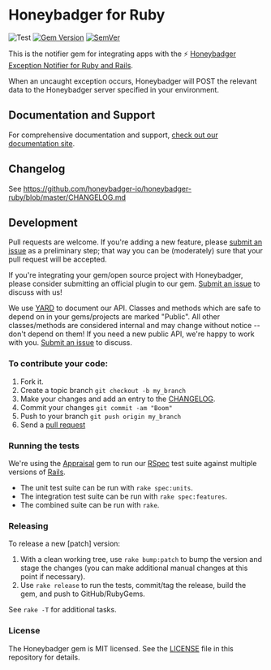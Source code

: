 # Honeybadger for Ruby

![Test](https://github.com/honeybadger-io/honeybadger-ruby/workflows/Test/badge.svg)
[![Gem Version](https://badge.fury.io/rb/honeybadger.svg)](http://badge.fury.io/rb/honeybadger)
[![SemVer](https://api.dependabot.com/badges/compatibility_score?dependency-name=honeybadger&package-manager=bundler&version-scheme=semver)](https://dependabot.com/compatibility-score.html?dependency-name=honeybadger&package-manager=bundler&version-scheme=semver)

This is the notifier gem for integrating apps with the :zap: [Honeybadger Exception Notifier for Ruby and Rails](http://honeybadger.io).

When an uncaught exception occurs, Honeybadger will POST the relevant data to the Honeybadger server specified in your environment.

## Documentation and Support

For comprehensive documentation and support, [check out our documentation site](https://docs.honeybadger.io/ruby/index.html).

## Changelog

See https://github.com/honeybadger-io/honeybadger-ruby/blob/master/CHANGELOG.md

## Development

Pull requests are welcome. If you're adding a new feature, please [submit an issue](https://github.com/honeybadger-io/honeybadger-ruby/issues/new) as a preliminary step; that way you can be (moderately) sure that your pull request will be accepted.

If you're integrating your gem/open source project with Honeybadger, please consider submitting an official plugin to our gem. [Submit an issue](https://github.com/honeybadger-io/honeybadger-ruby/issues/new) to discuss with us!

We use [YARD](https://yardoc.org/) to document our API. Classes and methods which are safe to depend on in your gems/projects are marked "Public". All other classes/methods are considered internal and may change without notice -- don't depend on them! If you need a new public API, we're happy to work with you. [Submit an issue](https://github.com/honeybadger-io/honeybadger-ruby/issues/new) to discuss.

### To contribute your code:

1. Fork it.
2. Create a topic branch `git checkout -b my_branch`
3. Make your changes and add an entry to the [CHANGELOG](CHANGELOG.md).
4. Commit your changes `git commit -am "Boom"`
5. Push to your branch `git push origin my_branch`
6. Send a [pull request](https://github.com/honeybadger-io/honeybadger-ruby/pulls)

### Running the tests

We're using the [Appraisal](https://github.com/thoughtbot/appraisal) gem to run
our [RSpec](https://www.relishapp.com/rspec/) test suite against multiple
versions of [Rails](http://rubyonrails.org/).

* The unit test suite can be run with `rake spec:units`.
* The integration test suite can be run with `rake spec:features`.
* The combined suite can be run with `rake`.

### Releasing

To release a new [patch] version:

1. With a clean working tree, use `rake bump:patch` to bump the version and stage the changes (you can make additional manual changes at this point if necessary).
2. Use `rake release` to run the tests, commit/tag the release, build the gem, and push to GitHub/RubyGems.

See `rake -T` for additional tasks.

### License

The Honeybadger gem is MIT licensed. See the [LICENSE](https://raw.github.com/honeybadger-io/honeybadger-ruby/master/LICENSE) file in this repository for details.
